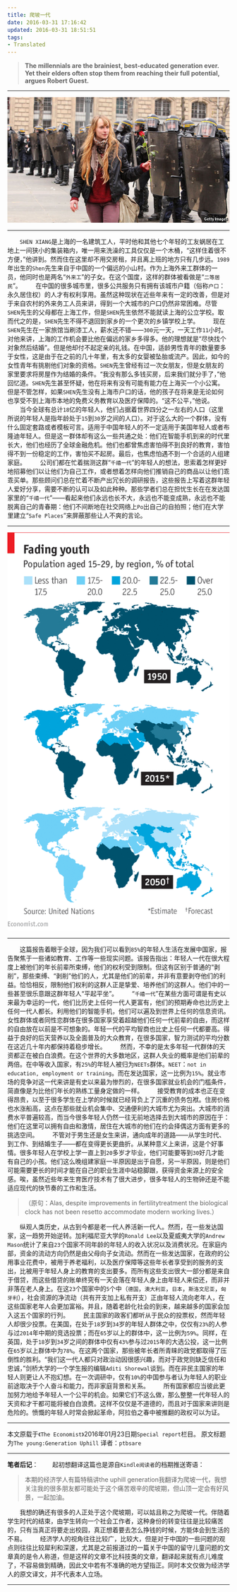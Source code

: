 ```yaml
---
title: 爬坡一代
date: 2016-03-31 17:16:42
updated: 2016-03-31 18:51:51
tags: 
- Translated
---
```


>**The millennials are the brainiest, best-educated generation ever. Yet their elders often stop them from reaching their full potential, argues Robert Guest.**

---

![](爬坡一代/1.jpg)

---

　　`SHEN XIANG`是上海的一名建筑工人，平时他和其他七个年轻的工友蜗居在工地上一间狭小的集装箱内，唯一用来洗澡的工具仅仅是一个木桶，“这样住着很不方便，”他讲到。然而住在这里却不用交房租，并且离上班的地方只有几步远。`1989`年出生的`Shen`先生来自于中国的一个偏远的小山村。作为上海外来工群体的一员，他同时也是两名“`外来工`”的子女。在这个国度，这样的群体被看做是“`二等居民`”。
　　在中国的很多城市里，很多公共服务只有拥有该城市户籍（俗称`户口`：永久居住权）的人才有权利享用。虽然这种现状在近些年来有一定的改善，但是对于来自农村的外来务工人员来讲，得到一个大城市的户口仍然非常困难。尽管`SHEN`先生的父母都在上海工作，但是`SHEN`先生依然不能就读上海的公立学校。取而代之的是，`SHEN`先生不得不退回到家乡的一个更次的乡镇学校上学。
　　现在`SHEN`先生在一家旅馆当刷漆工人，薪水还不错——`300`元一天，一天工作`11`小时。对他来讲，上海的工作机会要比他在偏远的家乡多得多。他的理想就是“尽快找个对象然后结婚”。但是他却付不起定亲的礼钱。在中国，适龄男性青年的数量要多于女性，这是由于在之前的几十年里，有太多的女婴被坠胎或流产。因此，如今的女性青年有挑剔他们对象的资格。`SHEN`先生曾经有过一次女朋友，但是女朋友的家里要求将房屋作为结婚的条件。“我没有那么多钱买房，后来我们就分手了，”他回忆道。`SHEN`先生甚至怀疑，他在将来有没有可能有能力在上海买一个小公寓。但是不管怎样，如果`SHEN`先生没有上海市户口的话，他的孩子在将来是无论如何也享受不到上海市本地的免费义务教育以及医疗保障的。“这不公平，”他说。
　　当今全球有总计`18`亿的年轻人，他们占据着世界四分之一左右的人口（这里所说的年轻人是指年龄处于`15`到`30`岁之间的人口）。对于这么大的一个群体，没有什么固定套路或者模板可言。适用于中国年轻人的不一定适用于美国年轻人或者布隆迪年轻人。但是这一群体却有这么一些共通之处：他们在智能手机到来的时代里长大，他们也经历了全球金融危机。他们也都曾焦虑害怕得不到良好的教育，害怕得不到一份稳定的工作，害怕买不起房。最后，也焦虑怕遇不到一个合适的人组建家庭。
　　公司们都在忙着揣测这群“`千禧一代`”的年轻人的想法，思索着怎样更好地招募他们以让他们为自己工作，或者想着怎样向他们推销自己的商品以让他们乖乖买单。那些顾问们总在忙着不断产出冗长的调研报告，这些报告上写着这群年轻人爱好分享，需要不断的认可以及如此种种。那些学者们总在担忧生长在在发达国家里的“`千禧一代`”——看起来他们永远也长不大，永远也不能变成熟，永远也不能脱离自己的青春期：他们不间断地在社交网络上`Po`出自己的自拍照；他们在大学里建立“`Safe Places`”来屏蔽那些让人不爽的言论。

---

![](爬坡一代/2.png)

---

　　这篇报告着眼于全球，因为我们可以看到`85%`的年轻人生活在发展中国家，报告聚焦于一些诸如教育、工作等一些现实问题。该报告指出：年轻人一代在很大程度上被他们的年长前辈所束缚，他们的权利受到限制。但这有区别于普通的“剥削”，那些束缚、“剥削”他们的人，尤其是他们的前辈，并非有意要剥夺他们的利益。恰恰相反，限制他们权利的这群人正是挚爱、培养他们的这群人。他们中的一些甚至很乐意跟这群年轻人“平起平坐”。
　　“`千禧一代`”在某些方面可谓是有史以来最为幸运的一代，他们比历史上任何一代人更富有，他们的预期寿命也比历史上任何一代人都长。利用他们的智能手机，他们可以遍及到世界上任何的信息资讯。女性群体或者同性恋群体在很多国家享受着超越他们任何一代前辈的自由，而这样的自由放在以前是不可想象的。年轻一代的平均智商也比史上任何一代都要高。得益于良好的后天营养以及全面普及的大众教育，在很多国家，智力测试的平均分数在这近几十年内都保持着稳步增长。
　　然而，不幸的是太多年轻一代群体的天资都正在被白白浪费。在这个世界的大多数地区，这群人失业的概率是他们前辈的两倍。在中等收入国家，有`25%`的年轻人被归为`NEETs`群体。`NEET`：`not in education, employment or training`。而在发达国家，这一比例为`15%`。就业市场的竞争对这一代来讲是有史以来最为惨烈的，在很多国家就业机会的门槛条件，简直像是为比他们年长的熟练工量身定做的一样。
　　接受教育的成本也正在变得昂贵，以至于很多学生在上学的时候就已经背负上了沉重的债务包袱。住房价格也水涨船高，这点在那些就业机会集中、交通便利的大城市尤为突出。大城市的消费水平普遍较高，而当今很多年轻人仍然一往无前地选择去到大城市的原因在于：他们在这里可以拥有自由和激情，居住在大城市的他们在约会择偶这方面有更多的挑选空间。
　　不管对于男生还是女生来讲，通向成年的道路——从学生时代、到工作、到结婚生子——都在变得更长更曲折。从某种意义上来讲，这是个好事情。很多年轻人在学校上学一直上到`20`多岁才毕业，他们可能要等到`30`好几才能有自己的小孩。他们这么晚组建家庭一半原因是出于自愿，另一半原因，则是他们可能需要更长的时间才能在自己的职业生涯中站稳脚跟，获得资金来源上的安全感。唉，虽然近些年来生育医疗技术有了很大进步，很多年轻人的生物钟还是不能适应现代的快节奏的工作和生活。
>（原句：Alas, despite improvements in fertilitytreatment the biological clock has not been resetto accommodate modern working lives.）

　　纵观人类历史，从古到今都是老一代人养活新一代人。然而，在一些发达国家，这一趋势开始逆转。加利福尼亚大学的`Ronald Lee`以及夏威夷大学的`Andrew Mason`统计了来自`23`个国家不同年龄的年轻人的收入状况以及消费状况。在家庭内部，资金的流动方向仍然是由父母向子女流动。然而在一些发达国家，在政府的公用事业花费中，被用于养老福利，以及医疗保障等这些年长者享受到的服务的支出，比被用于年轻人身上的教育的支出要多。而所有这些支出很大一部分都是来自于借贷，而这些借贷的账单终究有一天会落在年轻人身上由年轻人来偿还，而非并非落在老人身上。在这`23`个国家中的`5`个中（`德国`，`澳大利亚`，`日本`，`斯洛文尼亚`，`匈牙利`），社会资源的净流动（共有开支加上私有开支）正由年轻人流向老年人，在这些国家老年人会更加富裕。并且，随着老龄化社会的到来，越来越多的国家会加入这五个国家的行列。
　　民主国家的政客们都听从于民众的投票权，然而年轻人却很少投票。在美国，在处于`18`岁到`34`岁的年轻人群体之中，仅仅有`23%`的人参与过`2014`年中期的竞选投票；而在`65`岁以上的群体中，这一比例为`59%`。同样，在英国，处于`18`岁到`34`岁之间的群体中仅有`43%`参与过`2015`年的大选公投，这一比例在`65`岁以上群体中为`78%`。在这两个国家，那些被年长者所青睐的政党都取得了压倒性的胜利。“我们这一代人都只对政治动因很感兴趣，而对于政党则缺乏信任和忠诚，”剑桥大学的一个学生报的编辑`Aditi Shorewal`谈到。而在非民主国家的年轻人则更让人不抱幻想。在一次调研中，仅有`10%`的中国参与者认为年轻人的职业前途取决于个人奋斗和能力，而非家庭背景和关系。
　　所有国家都应当彼此更加努力地给予年轻人一个公平的机会。如果它们不这么做，那么整整一代年轻人的天资和才干都可能将被白白浪费。这样不仅仅是不道德的，而且对于国家来讲则是危险的。愤慨的年轻人时常会掀起革命，阿拉伯之春中被推翻的政权可以为证。

---

本文原载于`《The Economist》`2016年01月23日期`Special report`栏目。
原文标题为`The young:Generation Uphill`
译者：`ptbsare`

---

**笔者后记**：
　　起初想翻译这篇也是源自`Kindle阅读者`的档期推送寄语：
>本期的经济学人有篇特稿讲the uphill generation我翻译为爬坡一代，我想关注我的很多朋友都可能处于这个痛苦艰辛的爬坡期，但山顶一定会有好风景，一起加油。

　　我想的确还有很多的人正处于这个爬坡期，可以姑且称之为爬坡一代。伴随着学生时代的结束，由学生转向一个社会工作者，这种身份的转变往往是比较痛苦的，只有当真正将要走出校园，真正想着要去怎么挣钱的时候，方能体会到生活的不易。
　　经济学人的视角往往比较广，比较大，但是对于中国的一些问题的观点则往往比较犀利和深邃，尤其是之前报道过的一篇关于中国的留守儿童问题的文章真的是令人称道，但是这样的文章不比科技类的文章，翻译起来就有点儿难度了，不容易做到精确，因此文中若有不准确的地方望指正。同时本文仅做为经济学人的原文译文，并不代表本人立场。

---


